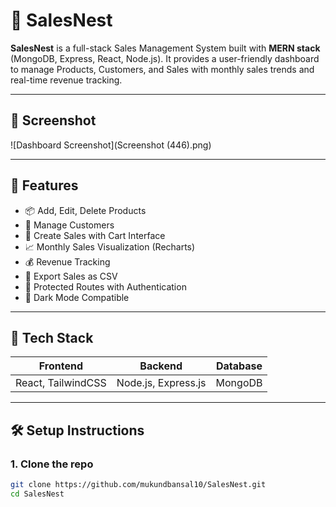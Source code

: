 # 🧾 SalesNest

**SalesNest** is a full-stack Sales Management System built with **MERN stack** (MongoDB, Express, React, Node.js). It provides a user-friendly dashboard to manage Products, Customers, and Sales with monthly sales trends and real-time revenue tracking.

---

## 📸 Screenshot

![Dashboard Screenshot](Screenshot (446).png)

---

## 🚀 Features

- 📦 Add, Edit, Delete Products
- 👥 Manage Customers
- 🛒 Create Sales with Cart Interface
- 📈 Monthly Sales Visualization (Recharts)
- 💰 Revenue Tracking
- 📂 Export Sales as CSV
- 🔐 Protected Routes with Authentication
- 🌙 Dark Mode Compatible

---

## 🔧 Tech Stack

| Frontend         | Backend              | Database     |
|------------------|----------------------|--------------|
| React, TailwindCSS | Node.js, Express.js | MongoDB      |

---

## 🛠️ Setup Instructions

### 1. Clone the repo
```bash
git clone https://github.com/mukundbansal10/SalesNest.git
cd SalesNest
